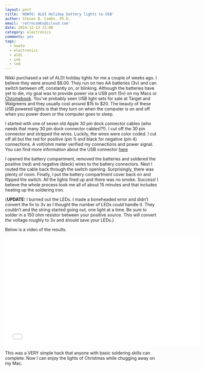 ```yaml
---
layout: post
title: 'HOWTO: ALDI Holiday battery lights to USB'
author: Steven B. Combs, Ph.D.
email: 'retrocombs@icloud.com'
date: 2014-12-13 21:00
category: electronics
comments: yes
tags:
  - howto
  - electronics
  - aldi
  - usb
  - led
---
```


Nikki purchased a set of ALDI holiday lights for me a couple of weeks ago. I believe they were around $8.00. They run on two AA batteries (3v) and can switch between off, constantly on, or blinking. Although the batteries have yet to die, my goal was to provide power via a USB port (5v) on my Macs or [Chromebook](http://www.stevencombs.com/chrome.html). You've probably seen USB light sets for sale at Target and Walgreens and they usually cost around $15 to $20. The beauty of these USB powered lights is that they turn on when the computer is on and off when you power down or the computer goes to sleep.

I started with one of seven old Apple 30 pin dock connector cables (who needs that many 30 pin dock connector cables!?!). I cut off the 30 pin connector and stripped the wires. Luckily, the wires were color coded. I cut off all but the red for positive (pin 1) and black for negative (pin 4) connections. A volt/ohm meter verified my connections and power signal. You can find more information about the USB connector [here](http://pinouts.ru/Slots/usb_pinout.shtml)

I opened the battery compartment, removed the batteries and soldered the positive (red) and negative (black) wires to the battery connectors. Next I routed the cable back through the switch opening. Surprisingly, there was plenty of room. Finally, I put the battery compartment cover back on and flipped the switch. All the lights fired up and there was no smoke. Success! I believe the whole process took me all of about 15 minutes and that includes heating up the soldering iron.

{**UPDATE:** I burned out the LEDs. I made a boneheaded error and didn’t convert the 5v to 3v as I thought the number of LEDs could handle it. They couldn’t and the string started going out, one light at a time. Be sure to solder in a 150 ohm resistor between your positive source. This will convert the voltage roughly to 3v and should save your LEDs.}

Below is a video of the results.

<iframe src="//player.vimeo.com/video/114452584" width="640" height="360" frameborder="0" webkitallowfullscreen mozallowfullscreen allowfullscreen></iframe>

This was a VERY simple hack that anyone with basic soldering skills can complete. Now I can enjoy the lights of Christmas while chugging away on my Mac.